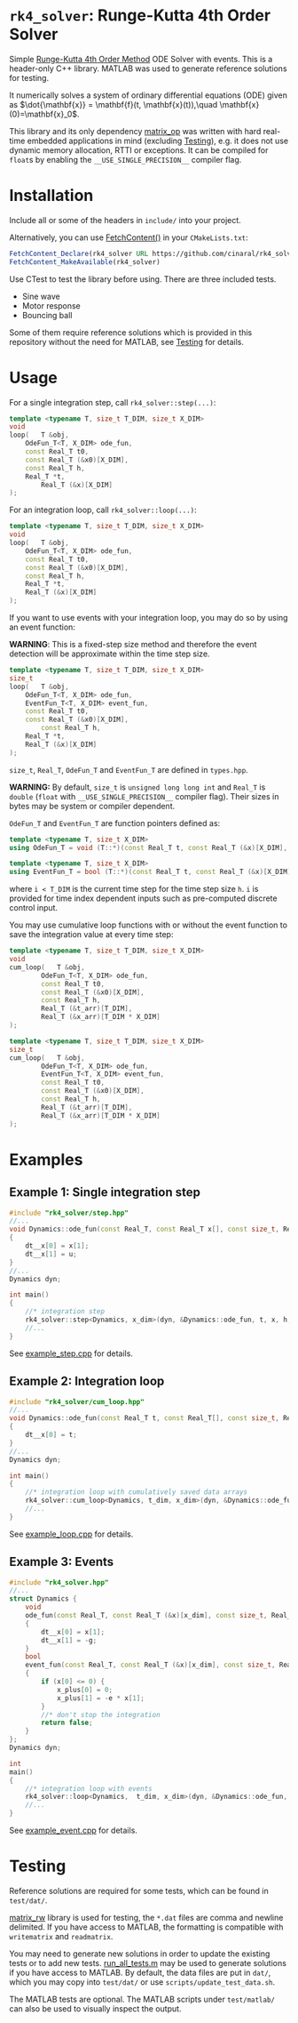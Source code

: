 # ```rk4_solver```: Runge-Kutta 4th Order Solver
Simple [Runge-Kutta 4th Order Method](https://en.wikipedia.org/wiki/Runge%E2%80%93Kutta_methods) ODE Solver with events. This is a header-only C++ library. MATLAB was used to generate reference solutions for testing.

It numerically solves a system of ordinary differential equations (ODE) given as $\dot{\mathbf{x}} = \mathbf{f}(t, \mathbf{x}(t)),\quad \mathbf{x}(0)=\mathbf{x}_0$.

This library and its only dependency [matrix_op](https://github.com/cinaral/matrix_op) was written with hard real-time embedded applications in mind (excluding [Testing](#testing)), e.g. it does not use dynamic memory allocation, RTTI or exceptions. It can be compiled for ```float```s by enabling the ```__USE_SINGLE_PRECISION__``` compiler flag.


# Installation

Include all or some of the headers in ```include/``` into your project.

Alternatively, you can use [FetchContent()](https://cmake.org/cmake/help/latest/module/FetchContent.html) in your ```CMakeLists.txt```:
```CMake
FetchContent_Declare(rk4_solver URL https://github.com/cinaral/rk4_solver/releases/download/<RELEASE_TAG>/rk4_solver-src.zip)
FetchContent_MakeAvailable(rk4_solver)
```

Use CTest to test the library before using. There are three included tests.
- Sine wave
- Motor response 
- Bouncing ball
  
Some of them require reference solutions which is provided in this repository without the need for MATLAB, see [Testing](#testing) for details.


# Usage

For a single integration step, call ```rk4_solver::step(...)```:
```Cpp
template <typename T, size_t T_DIM, size_t X_DIM>
void 
loop(	T &obj, 
	OdeFun_T<T, X_DIM> ode_fun, 
	const Real_T t0, 
	const Real_T (&x0)[X_DIM], 
	const Real_T h, 
	Real_T *t,
     	Real_T (&x)[X_DIM]
);
```

For an integration loop, call ```rk4_solver::loop(...)```:
```Cpp
template <typename T, size_t T_DIM, size_t X_DIM>
void
loop(	T &obj, 
	OdeFun_T<T, X_DIM> ode_fun, 
	const Real_T t0, 
	const Real_T (&x0)[X_DIM], 
	const Real_T h, 
	Real_T *t,
	Real_T (&x)[X_DIM]
);
```

If you want to use events with your integration loop, you may do so by using an event function:

**WARNING**: This is a fixed-step size method and therefore the event detection will be approximate within the time step size.
```Cpp
template <typename T, size_t T_DIM, size_t X_DIM>
size_t
loop(	T &obj, 
	OdeFun_T<T, X_DIM> ode_fun, 
	EventFun_T<T, X_DIM> event_fun, 
	const Real_T t0, 
	const Real_T (&x0)[X_DIM],
     	const Real_T h, 
	Real_T *t, 
	Real_T (&x)[X_DIM]
);
```

```size_t```, ```Real_T```, ```OdeFun_T``` and ```EventFun_T``` are defined in ```types.hpp```.  

**WARNING:** By default, ```size_t``` is ```unsigned long long int``` and ```Real_T``` is ```double``` (```float``` with ```__USE_SINGLE_PRECISION__``` compiler flag). Their sizes in bytes may be system or compiler dependent.

```OdeFun_T``` and ```EventFun_T``` are function pointers defined as:
```Cpp
template <typename T, size_t X_DIM>
using OdeFun_T = void (T::*)(const Real_T t, const Real_T (&x)[X_DIM], const size_t i, Real_T (&dt__x)[X_DIM]);

template <typename T, size_t X_DIM>
using EventFun_T = bool (T::*)(const Real_T t, const Real_T (&x)[X_DIM], const size_t i, Real_T (&x_plus)[X_DIM]);

```
where ```i < T_DIM``` is the current time step for the time step size ```h```. ```i``` is provided for time index dependent inputs such as pre-computed discrete control input.

You may use cumulative loop functions with or without the event function to save the integration value at every time step:
```Cpp
template <typename T, size_t T_DIM, size_t X_DIM>
void
cum_loop(	T &obj, 
		OdeFun_T<T, X_DIM> ode_fun, 
		const Real_T t0,
		const Real_T (&x0)[X_DIM], 
		const Real_T h, 
		Real_T (&t_arr)[T_DIM], 
		Real_T (&x_arr)[T_DIM * X_DIM]
);

template <typename T, size_t T_DIM, size_t X_DIM>
size_t
cum_loop(	T &obj, 
		OdeFun_T<T, X_DIM> ode_fun, 
		EventFun_T<T, X_DIM> event_fun, 
		const Real_T t0,
		const Real_T (&x0)[X_DIM], 
		const Real_T h, 
		Real_T (&t_arr)[T_DIM], 
		Real_T (&x_arr)[T_DIM * X_DIM]
);
```


# Examples

## Example 1: Single integration step
```Cpp
#include "rk4_solver/step.hpp"
//...
void Dynamics::ode_fun(const Real_T, const Real_T x[], const size_t, Real_T dt__x[])
{
	dt__x[0] = x[1];
	dt__x[1] = u;
}
//...
Dynamics dyn;

int main()
{
	//* integration step
	rk4_solver::step<Dynamics, x_dim>(dyn, &Dynamics::ode_fun, t, x, h, i, x_next);
	//...
}
```
See [example_step.cpp](./examples/example_step.cpp) for details.


## Example 2: Integration loop
```Cpp
#include "rk4_solver/cum_loop.hpp"
//...
void Dynamics::ode_fun(const Real_T t, const Real_T[], const size_t, Real_T dt__x[])
{
	dt__x[0] = t;
}
//...
Dynamics dyn;

int main()
{
	//* integration loop with cumulatively saved data arrays
	rk4_solver::cum_loop<Dynamics, t_dim, x_dim>(dyn, &Dynamics::ode_fun, t0, x0, h, t_arr, x_arr);
	//...
}
```
See [example_loop.cpp](./examples/example_loop.cpp) for details.


## Example 3: Events
```Cpp
#include "rk4_solver.hpp"
//...
struct Dynamics {
	void
	ode_fun(const Real_T, const Real_T (&x)[x_dim], const size_t, Real_T (&dt__x)[x_dim])
	{
		dt__x[0] = x[1];
		dt__x[1] = -g;
	}
	bool
	event_fun(const Real_T, const Real_T (&x)[x_dim], const size_t, Real_T (&x_plus)[x_dim])
	{
		if (x[0] <= 0) {
			x_plus[0] = 0;
			x_plus[1] = -e * x[1];
		}
		//* don't stop the integration
		return false;
	}
};
Dynamics dyn;

int
main()
{
	//* integration loop with events
	rk4_solver::loop<Dynamics,  t_dim, x_dim>(dyn, &Dynamics::ode_fun, &Dynamics::event_fun, t0, x0, h, &t, x);
	//...
}
```
See [example_event.cpp](./examples/example_event.cpp) for details.


# Testing
Reference solutions are required for some tests, which can be found in ```test/dat/```. 

[matrix_rw](https://github.com/cinaral/matrix_rw) library is used for testing, the ```*.dat``` files are comma and newline delimited. If you have access to MATLAB, the formatting is compatible with ```writematrix``` and ```readmatrix```. 

You may need to generate new solutions in order to update the existing tests or to add new tests. [run_all_tests.m](./test/matlab/run_all_tests.m) may be used to generate solutions if you have access to MATLAB. By default, the data files are put in ```dat/```, which you may copy into ```test/dat/``` or use ```scripts/update_test_data.sh```.

The MATLAB tests are optional. The MATLAB scripts under ```test/matlab/``` can also be used to visually inspect the output. 

